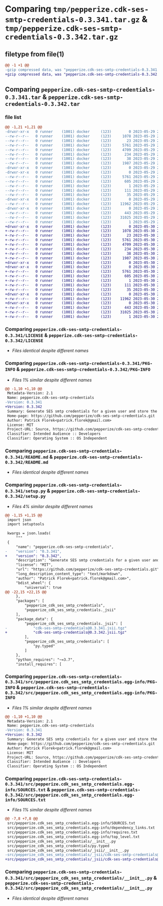 # Comparing `tmp/pepperize.cdk-ses-smtp-credentials-0.3.341.tar.gz` & `tmp/pepperize.cdk-ses-smtp-credentials-0.3.342.tar.gz`

## filetype from file(1)

```diff
@@ -1 +1 @@
-gzip compressed data, was "pepperize.cdk-ses-smtp-credentials-0.3.341.tar", last modified: Mon May 29 23:18:40 2023, max compression
+gzip compressed data, was "pepperize.cdk-ses-smtp-credentials-0.3.342.tar", last modified: Tue May 30 23:07:47 2023, max compression
```

## Comparing `pepperize.cdk-ses-smtp-credentials-0.3.341.tar` & `pepperize.cdk-ses-smtp-credentials-0.3.342.tar`

### file list

```diff
@@ -1,21 +1,21 @@
-drwxr-xr-x   0 runner    (1001) docker     (123)        0 2023-05-29 23:18:40.236945 pepperize.cdk-ses-smtp-credentials-0.3.341/
--rw-r--r--   0 runner    (1001) docker     (123)     1078 2023-05-29 23:18:23.000000 pepperize.cdk-ses-smtp-credentials-0.3.341/LICENSE
--rw-r--r--   0 runner    (1001) docker     (123)       23 2023-05-29 23:18:23.000000 pepperize.cdk-ses-smtp-credentials-0.3.341/MANIFEST.in
--rw-r--r--   0 runner    (1001) docker     (123)     5761 2023-05-29 23:18:40.236945 pepperize.cdk-ses-smtp-credentials-0.3.341/PKG-INFO
--rw-r--r--   0 runner    (1001) docker     (123)     4709 2023-05-29 23:18:23.000000 pepperize.cdk-ses-smtp-credentials-0.3.341/README.md
--rw-r--r--   0 runner    (1001) docker     (123)      234 2023-05-29 23:18:23.000000 pepperize.cdk-ses-smtp-credentials-0.3.341/pyproject.toml
--rw-r--r--   0 runner    (1001) docker     (123)       38 2023-05-29 23:18:40.236945 pepperize.cdk-ses-smtp-credentials-0.3.341/setup.cfg
--rw-r--r--   0 runner    (1001) docker     (123)     1987 2023-05-29 23:18:23.000000 pepperize.cdk-ses-smtp-credentials-0.3.341/setup.py
-drwxr-xr-x   0 runner    (1001) docker     (123)        0 2023-05-29 23:18:40.232945 pepperize.cdk-ses-smtp-credentials-0.3.341/src/
-drwxr-xr-x   0 runner    (1001) docker     (123)        0 2023-05-29 23:18:40.236945 pepperize.cdk-ses-smtp-credentials-0.3.341/src/pepperize.cdk_ses_smtp_credentials.egg-info/
--rw-r--r--   0 runner    (1001) docker     (123)     5761 2023-05-29 23:18:40.000000 pepperize.cdk-ses-smtp-credentials-0.3.341/src/pepperize.cdk_ses_smtp_credentials.egg-info/PKG-INFO
--rw-r--r--   0 runner    (1001) docker     (123)      605 2023-05-29 23:18:40.000000 pepperize.cdk-ses-smtp-credentials-0.3.341/src/pepperize.cdk_ses_smtp_credentials.egg-info/SOURCES.txt
--rw-r--r--   0 runner    (1001) docker     (123)        1 2023-05-29 23:18:40.000000 pepperize.cdk-ses-smtp-credentials-0.3.341/src/pepperize.cdk_ses_smtp_credentials.egg-info/dependency_links.txt
--rw-r--r--   0 runner    (1001) docker     (123)      111 2023-05-29 23:18:40.000000 pepperize.cdk-ses-smtp-credentials-0.3.341/src/pepperize.cdk_ses_smtp_credentials.egg-info/requires.txt
--rw-r--r--   0 runner    (1001) docker     (123)       35 2023-05-29 23:18:40.000000 pepperize.cdk-ses-smtp-credentials-0.3.341/src/pepperize.cdk_ses_smtp_credentials.egg-info/top_level.txt
-drwxr-xr-x   0 runner    (1001) docker     (123)        0 2023-05-29 23:18:40.236945 pepperize.cdk-ses-smtp-credentials-0.3.341/src/pepperize_cdk_ses_smtp_credentials/
--rw-r--r--   0 runner    (1001) docker     (123)    11962 2023-05-29 23:18:23.000000 pepperize.cdk-ses-smtp-credentials-0.3.341/src/pepperize_cdk_ses_smtp_credentials/__init__.py
-drwxr-xr-x   0 runner    (1001) docker     (123)        0 2023-05-29 23:18:40.236945 pepperize.cdk-ses-smtp-credentials-0.3.341/src/pepperize_cdk_ses_smtp_credentials/_jsii/
--rw-r--r--   0 runner    (1001) docker     (123)      443 2023-05-29 23:18:23.000000 pepperize.cdk-ses-smtp-credentials-0.3.341/src/pepperize_cdk_ses_smtp_credentials/_jsii/__init__.py
--rw-r--r--   0 runner    (1001) docker     (123)    31025 2023-05-29 23:18:23.000000 pepperize.cdk-ses-smtp-credentials-0.3.341/src/pepperize_cdk_ses_smtp_credentials/_jsii/cdk-ses-smtp-credentials@0.3.341.jsii.tgz
--rw-r--r--   0 runner    (1001) docker     (123)        1 2023-05-29 23:18:23.000000 pepperize.cdk-ses-smtp-credentials-0.3.341/src/pepperize_cdk_ses_smtp_credentials/py.typed
+drwxr-xr-x   0 runner    (1001) docker     (123)        0 2023-05-30 23:07:47.734966 pepperize.cdk-ses-smtp-credentials-0.3.342/
+-rw-r--r--   0 runner    (1001) docker     (123)     1078 2023-05-30 23:07:36.000000 pepperize.cdk-ses-smtp-credentials-0.3.342/LICENSE
+-rw-r--r--   0 runner    (1001) docker     (123)       23 2023-05-30 23:07:36.000000 pepperize.cdk-ses-smtp-credentials-0.3.342/MANIFEST.in
+-rw-r--r--   0 runner    (1001) docker     (123)     5761 2023-05-30 23:07:47.734966 pepperize.cdk-ses-smtp-credentials-0.3.342/PKG-INFO
+-rw-r--r--   0 runner    (1001) docker     (123)     4709 2023-05-30 23:07:36.000000 pepperize.cdk-ses-smtp-credentials-0.3.342/README.md
+-rw-r--r--   0 runner    (1001) docker     (123)      234 2023-05-30 23:07:36.000000 pepperize.cdk-ses-smtp-credentials-0.3.342/pyproject.toml
+-rw-r--r--   0 runner    (1001) docker     (123)       38 2023-05-30 23:07:47.734966 pepperize.cdk-ses-smtp-credentials-0.3.342/setup.cfg
+-rw-r--r--   0 runner    (1001) docker     (123)     1987 2023-05-30 23:07:36.000000 pepperize.cdk-ses-smtp-credentials-0.3.342/setup.py
+drwxr-xr-x   0 runner    (1001) docker     (123)        0 2023-05-30 23:07:47.730966 pepperize.cdk-ses-smtp-credentials-0.3.342/src/
+drwxr-xr-x   0 runner    (1001) docker     (123)        0 2023-05-30 23:07:47.734966 pepperize.cdk-ses-smtp-credentials-0.3.342/src/pepperize.cdk_ses_smtp_credentials.egg-info/
+-rw-r--r--   0 runner    (1001) docker     (123)     5761 2023-05-30 23:07:47.000000 pepperize.cdk-ses-smtp-credentials-0.3.342/src/pepperize.cdk_ses_smtp_credentials.egg-info/PKG-INFO
+-rw-r--r--   0 runner    (1001) docker     (123)      605 2023-05-30 23:07:47.000000 pepperize.cdk-ses-smtp-credentials-0.3.342/src/pepperize.cdk_ses_smtp_credentials.egg-info/SOURCES.txt
+-rw-r--r--   0 runner    (1001) docker     (123)        1 2023-05-30 23:07:47.000000 pepperize.cdk-ses-smtp-credentials-0.3.342/src/pepperize.cdk_ses_smtp_credentials.egg-info/dependency_links.txt
+-rw-r--r--   0 runner    (1001) docker     (123)      111 2023-05-30 23:07:47.000000 pepperize.cdk-ses-smtp-credentials-0.3.342/src/pepperize.cdk_ses_smtp_credentials.egg-info/requires.txt
+-rw-r--r--   0 runner    (1001) docker     (123)       35 2023-05-30 23:07:47.000000 pepperize.cdk-ses-smtp-credentials-0.3.342/src/pepperize.cdk_ses_smtp_credentials.egg-info/top_level.txt
+drwxr-xr-x   0 runner    (1001) docker     (123)        0 2023-05-30 23:07:47.734966 pepperize.cdk-ses-smtp-credentials-0.3.342/src/pepperize_cdk_ses_smtp_credentials/
+-rw-r--r--   0 runner    (1001) docker     (123)    11962 2023-05-30 23:07:36.000000 pepperize.cdk-ses-smtp-credentials-0.3.342/src/pepperize_cdk_ses_smtp_credentials/__init__.py
+drwxr-xr-x   0 runner    (1001) docker     (123)        0 2023-05-30 23:07:47.734966 pepperize.cdk-ses-smtp-credentials-0.3.342/src/pepperize_cdk_ses_smtp_credentials/_jsii/
+-rw-r--r--   0 runner    (1001) docker     (123)      443 2023-05-30 23:07:36.000000 pepperize.cdk-ses-smtp-credentials-0.3.342/src/pepperize_cdk_ses_smtp_credentials/_jsii/__init__.py
+-rw-r--r--   0 runner    (1001) docker     (123)    31025 2023-05-30 23:07:36.000000 pepperize.cdk-ses-smtp-credentials-0.3.342/src/pepperize_cdk_ses_smtp_credentials/_jsii/cdk-ses-smtp-credentials@0.3.342.jsii.tgz
+-rw-r--r--   0 runner    (1001) docker     (123)        1 2023-05-30 23:07:36.000000 pepperize.cdk-ses-smtp-credentials-0.3.342/src/pepperize_cdk_ses_smtp_credentials/py.typed
```

### Comparing `pepperize.cdk-ses-smtp-credentials-0.3.341/LICENSE` & `pepperize.cdk-ses-smtp-credentials-0.3.342/LICENSE`

 * *Files identical despite different names*

### Comparing `pepperize.cdk-ses-smtp-credentials-0.3.341/PKG-INFO` & `pepperize.cdk-ses-smtp-credentials-0.3.342/PKG-INFO`

 * *Files 1% similar despite different names*

```diff
@@ -1,10 +1,10 @@
 Metadata-Version: 2.1
 Name: pepperize.cdk-ses-smtp-credentials
-Version: 0.3.341
+Version: 0.3.342
 Summary: Generate SES smtp credentials for a given user and store the credentials in a SecretsManager Secret.
 Home-page: https://github.com/pepperize/cdk-ses-smtp-credentials.git
 Author: Patrick Florek<patrick.florek@gmail.com>
 License: MIT
 Project-URL: Source, https://github.com/pepperize/cdk-ses-smtp-credentials.git
 Classifier: Intended Audience :: Developers
 Classifier: Operating System :: OS Independent
```

### Comparing `pepperize.cdk-ses-smtp-credentials-0.3.341/README.md` & `pepperize.cdk-ses-smtp-credentials-0.3.342/README.md`

 * *Files identical despite different names*

### Comparing `pepperize.cdk-ses-smtp-credentials-0.3.341/setup.py` & `pepperize.cdk-ses-smtp-credentials-0.3.342/setup.py`

 * *Files 4% similar despite different names*

```diff
@@ -1,15 +1,15 @@
 import json
 import setuptools
 
 kwargs = json.loads(
     """
 {
     "name": "pepperize.cdk-ses-smtp-credentials",
-    "version": "0.3.341",
+    "version": "0.3.342",
     "description": "Generate SES smtp credentials for a given user and store the credentials in a SecretsManager Secret.",
     "license": "MIT",
     "url": "https://github.com/pepperize/cdk-ses-smtp-credentials.git",
     "long_description_content_type": "text/markdown",
     "author": "Patrick Florek<patrick.florek@gmail.com>",
     "bdist_wheel": {
         "universal": true
@@ -22,15 +22,15 @@
     },
     "packages": [
         "pepperize_cdk_ses_smtp_credentials",
         "pepperize_cdk_ses_smtp_credentials._jsii"
     ],
     "package_data": {
         "pepperize_cdk_ses_smtp_credentials._jsii": [
-            "cdk-ses-smtp-credentials@0.3.341.jsii.tgz"
+            "cdk-ses-smtp-credentials@0.3.342.jsii.tgz"
         ],
         "pepperize_cdk_ses_smtp_credentials": [
             "py.typed"
         ]
     },
     "python_requires": "~=3.7",
     "install_requires": [
```

### Comparing `pepperize.cdk-ses-smtp-credentials-0.3.341/src/pepperize.cdk_ses_smtp_credentials.egg-info/PKG-INFO` & `pepperize.cdk-ses-smtp-credentials-0.3.342/src/pepperize.cdk_ses_smtp_credentials.egg-info/PKG-INFO`

 * *Files 1% similar despite different names*

```diff
@@ -1,10 +1,10 @@
 Metadata-Version: 2.1
 Name: pepperize.cdk-ses-smtp-credentials
-Version: 0.3.341
+Version: 0.3.342
 Summary: Generate SES smtp credentials for a given user and store the credentials in a SecretsManager Secret.
 Home-page: https://github.com/pepperize/cdk-ses-smtp-credentials.git
 Author: Patrick Florek<patrick.florek@gmail.com>
 License: MIT
 Project-URL: Source, https://github.com/pepperize/cdk-ses-smtp-credentials.git
 Classifier: Intended Audience :: Developers
 Classifier: Operating System :: OS Independent
```

### Comparing `pepperize.cdk-ses-smtp-credentials-0.3.341/src/pepperize.cdk_ses_smtp_credentials.egg-info/SOURCES.txt` & `pepperize.cdk-ses-smtp-credentials-0.3.342/src/pepperize.cdk_ses_smtp_credentials.egg-info/SOURCES.txt`

 * *Files 1% similar despite different names*

```diff
@@ -7,8 +7,8 @@
 src/pepperize.cdk_ses_smtp_credentials.egg-info/SOURCES.txt
 src/pepperize.cdk_ses_smtp_credentials.egg-info/dependency_links.txt
 src/pepperize.cdk_ses_smtp_credentials.egg-info/requires.txt
 src/pepperize.cdk_ses_smtp_credentials.egg-info/top_level.txt
 src/pepperize_cdk_ses_smtp_credentials/__init__.py
 src/pepperize_cdk_ses_smtp_credentials/py.typed
 src/pepperize_cdk_ses_smtp_credentials/_jsii/__init__.py
-src/pepperize_cdk_ses_smtp_credentials/_jsii/cdk-ses-smtp-credentials@0.3.341.jsii.tgz
+src/pepperize_cdk_ses_smtp_credentials/_jsii/cdk-ses-smtp-credentials@0.3.342.jsii.tgz
```

### Comparing `pepperize.cdk-ses-smtp-credentials-0.3.341/src/pepperize_cdk_ses_smtp_credentials/__init__.py` & `pepperize.cdk-ses-smtp-credentials-0.3.342/src/pepperize_cdk_ses_smtp_credentials/__init__.py`

 * *Files identical despite different names*

